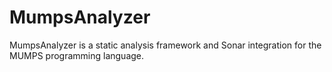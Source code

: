 MumpsAnalyzer
=============

MumpsAnalyzer is a static analysis framework and Sonar integration for the 
MUMPS programming language.

